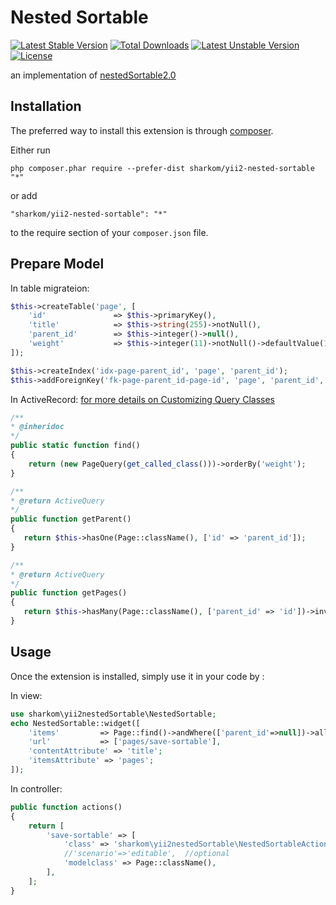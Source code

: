 Nested Sortable
===============

[![Latest Stable Version](https://poser.pugx.org/sharkom/yii2-nested-sortable/v/stable.svg)](https://packagist.org/packages/sharkom/yii2-nested-sortable) [![Total Downloads](https://poser.pugx.org/sharkom/yii2-nested-sortable/downloads.svg)](https://packagist.org/packages/sharkom/yii2-nested-sortable) [![Latest Unstable Version](https://poser.pugx.org/sharkom/yii2-nested-sortable/v/unstable.svg)](https://packagist.org/packages/sharkom/yii2-nested-sortable) [![License](https://poser.pugx.org/sharkom/yii2-nested-sortable/license.svg)](https://packagist.org/packages/sharkom/yii2-nested-sortable)


an implementation of [nestedSortable2.0](http://ilikenwf.github.io/example.html)


Installation
------------

The preferred way to install this extension is through [composer](http://getcomposer.org/download/).

Either run

```
php composer.phar require --prefer-dist sharkom/yii2-nested-sortable "*"
```

or add

```
"sharkom/yii2-nested-sortable": "*"
```

to the require section of your `composer.json` file.

Prepare Model
-------------

In table migrateion:
```php
$this->createTable('page', [
    'id'               => $this->primaryKey(),
    'title'            => $this->string(255)->notNull(),
    'parent_id'        => $this->integer()->null(),
    'weight'           => $this->integer(11)->notNull()->defaultValue(1),
]);

$this->createIndex('idx-page-parent_id', 'page', 'parent_id');
$this->addForeignKey('fk-page-parent_id-page-id', 'page', 'parent_id', 'page', 'id', 'SET NULL', 'CASCADE');
```

In ActiveRecord:
[for more details on Customizing Query Classes](http://www.yiiframework.com/doc-2.0/guide-db-active-record.html#customizing-query-classes)
```php
/**
* @inheridoc
*/
public static function find()
{
    return (new PageQuery(get_called_class()))->orderBy('weight');
}

/**
* @return ActiveQuery
*/
public function getParent()
{
   return $this->hasOne(Page::className(), ['id' => 'parent_id']);
}

/**
* @return ActiveQuery
*/
public function getPages()
{
   return $this->hasMany(Page::className(), ['parent_id' => 'id'])->inverseOf('parent');
}
```

Usage
-----

Once the extension is installed, simply use it in your code by  :

In view:
```php
use sharkom\yii2nestedSortable\NestedSortable;
echo NestedSortable::widget([
    'items'         => Page::find()->andWhere(['parent_id'=>null])->all(),
    'url'           => ['pages/save-sortable'],
    'contentAttribute' => 'title';
    'itemsAttribute' => 'pages';
]);
```

In controller:
```php
public function actions()
{
    return [
        'save-sortable' => [
            'class' => 'sharkom\yii2nestedSortable\NestedSortableAction',
            //'scenario'=>'editable',  //optional
            'modelclass' => Page::className(),
        ],
    ];
}
```
